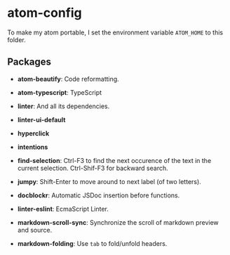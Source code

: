 # atom-config

To make my atom portable, I set the environment variable `ATOM_HOME` to this folder.

## Packages
* __atom-beautify__: Code reformatting.
* __atom-typescript__: TypeScript
* __linter__: And all its dependencies.
* __linter-ui-default__
* __hyperclick__
* __intentions__
* __find-selection__: Ctrl-F3 to find the next occurence of the text in the current selection. Ctrl-Shif-F3 for backward search.
* __jumpy__: Shift-Enter to move around to next label (of two letters).
* __docblockr__: Automatic JSDoc insertion before functions.



* __linter-eslint__: EcmaScript Linter.
* __markdown-scroll-sync__: Synchronize the scroll of markdown preview and source.
* __markdown-folding__: Use `tab` to fold/unfold headers.
